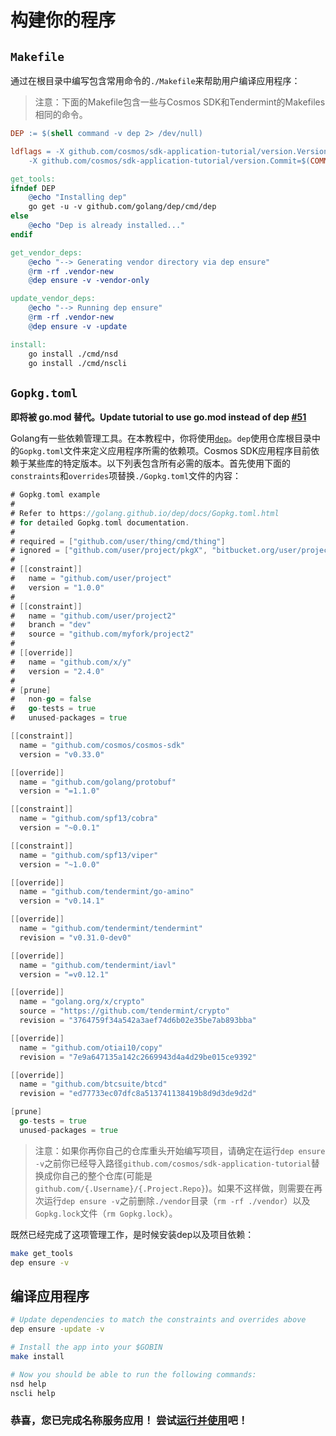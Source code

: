 # 构建你的程序

## `Makefile`

通过在根目录中编写包含常用命令的`./Makefile`来帮助用户编译应用程序：

> 注意：下面的Makefile包含一些与Cosmos SDK和Tendermint的Makefiles相同的命令。

```makefile
DEP := $(shell command -v dep 2> /dev/null)

ldflags = -X github.com/cosmos/sdk-application-tutorial/version.Version=$(VERSION) \
	-X github.com/cosmos/sdk-application-tutorial/version.Commit=$(COMMIT)

get_tools:
ifndef DEP
	@echo "Installing dep"
	go get -u -v github.com/golang/dep/cmd/dep
else
	@echo "Dep is already installed..."
endif

get_vendor_deps:
	@echo "--> Generating vendor directory via dep ensure"
	@rm -rf .vendor-new
	@dep ensure -v -vendor-only

update_vendor_deps:
	@echo "--> Running dep ensure"
	@rm -rf .vendor-new
	@dep ensure -v -update

install:
	go install ./cmd/nsd
	go install ./cmd/nscli
```

## `Gopkg.toml`

**即将被 go.mod 替代。Update tutorial to use go.mod instead of dep [#51](https://github.com/cosmos/sdk-application-tutorial/issues/51)**

Golang有一些依赖管理工具。在本教程中，你将使用[`dep`](https://golang.github.io/dep/)。`dep`使用仓库根目录中的`Gopkg.toml`文件来定义应用程序所需的依赖项。Cosmos SDK应用程序目前依赖于某些库的特定版本。以下列表包含所有必需的版本。首先使用下面的`constraints`和`overrides`项替换`./Gopkg.toml`文件的内容：

```go
# Gopkg.toml example
#
# Refer to https://golang.github.io/dep/docs/Gopkg.toml.html
# for detailed Gopkg.toml documentation.
#
# required = ["github.com/user/thing/cmd/thing"]
# ignored = ["github.com/user/project/pkgX", "bitbucket.org/user/project/pkgA/pkgY"]
#
# [[constraint]]
#   name = "github.com/user/project"
#   version = "1.0.0"
#
# [[constraint]]
#   name = "github.com/user/project2"
#   branch = "dev"
#   source = "github.com/myfork/project2"
#
# [[override]]
#   name = "github.com/x/y"
#   version = "2.4.0"
#
# [prune]
#   non-go = false
#   go-tests = true
#   unused-packages = true

[[constraint]]
  name = "github.com/cosmos/cosmos-sdk"
  version = "v0.33.0"

[[override]]
  name = "github.com/golang/protobuf"
  version = "=1.1.0"

[[constraint]]
  name = "github.com/spf13/cobra"
  version = "~0.0.1"

[[constraint]]
  name = "github.com/spf13/viper"
  version = "~1.0.0"

[[override]]
  name = "github.com/tendermint/go-amino"
  version = "v0.14.1"

[[override]]
  name = "github.com/tendermint/tendermint"
  revision = "v0.31.0-dev0"

[[override]]
  name = "github.com/tendermint/iavl"
  version = "=v0.12.1"

[[override]]
  name = "golang.org/x/crypto"
  source = "https://github.com/tendermint/crypto"
  revision = "3764759f34a542a3aef74d6b02e35be7ab893bba"

[[override]]
  name = "github.com/otiai10/copy"
  revision = "7e9a647135a142c2669943d4a4d29be015ce9392"

[[override]]
  name = "github.com/btcsuite/btcd"
  revision = "ed77733ec07dfc8a513741138419b8d9d3de9d2d"

[prune]
  go-tests = true
  unused-packages = true
```

> 注意：如果你再你自己的仓库重头开始编写项目，请确定在运行`dep ensure -v`之前你已经导入路径`github.com/cosmos/sdk-application-tutorial`替换成你自己的整个仓库(可能是`github.com/{.Username}/{.Project.Repo}`)。如果不这样做，则需要在再次运行`dep ensure -v`之前删除`./vendor`目录（`rm -rf ./vendor`）以及`Gopkg.lock`文件（`rm Gopkg.lock`）。

既然已经完成了这项管理工作，是时候安装dep以及项目依赖：

```bash
make get_tools
dep ensure -v
```

## 编译应用程序

```bash
# Update dependencies to match the constraints and overrides above
dep ensure -update -v

# Install the app into your $GOBIN
make install

# Now you should be able to run the following commands:
nsd help
nscli help
```

### 恭喜，您已完成名称服务应用！ 尝试[运行并使用](./15-build-run.md)吧！


